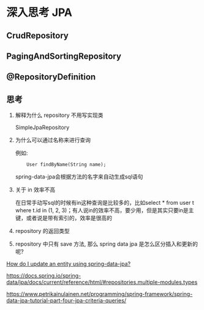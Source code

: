 # 深入思考 JPA


## CrudRepository

## PagingAndSortingRepository


## @RepositoryDefinition

## 思考


1. 解释为什么 repository 不用写实现类

	SimpleJpaRepository

2. 为什么可以通过名称来进行查询

	例如:

	```
		User findByName(String name);
	```
	
	spring-data-jpa会根据方法的名字来自动生成sql语句

3. 关于 in 效率不高

	在日常手动写sql的时候有in这种查询是比较多的，比如select * from user t where t.id in (1, 2, 3)；有人说in的效率不高，要少用，但是其实只要in是主键，或者说是带有索引的，效率是很高的

4. repository 的返回类型

5. repository 中只有 save 方法, 那么 spring data jpa 是怎么区分插入和更新的呢?

[How do I update an entity using spring-data-jpa?](https://stackoverflow.com/questions/11881479/how-do-i-update-an-entity-using-spring-data-jpa)



https://docs.spring.io/spring-data/jpa/docs/current/reference/html/#repositories.multiple-modules.types

https://www.petrikainulainen.net/programming/spring-framework/spring-data-jpa-tutorial-part-four-jpa-criteria-queries/




